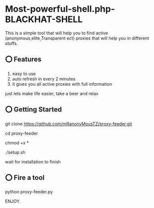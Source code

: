 # Most-powerful-shell.php-BLACKHAT-SHELL 
This is a simple tool that will help you to find active (anonymous,elite,Transparent ect) proxies that will help you in different stuffs.

## ⭕️ Features

1. easy to use
2. auto refresh in every 2 minutes
3. it gives you all active proxies with full information

just lets make life easier, take a beer and relax


## ⭕️ Getting Started
git clone https://github.com/mRanonyMousTZ/proxy-feeder.git

cd proxy-feeder

chmod +x *

./setup.sh

wait for installation to finish

## ⭕️ Fire a tool

python proxy-feeder.py

ENJOY.













